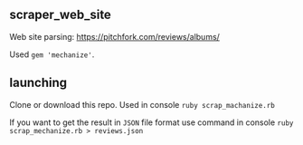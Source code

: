 ## scraper_web_site

Web site parsing: https://pitchfork.com/reviews/albums/

Used `gem 'mechanize'`.

## launching

Clone or download this repo.
Used in console `ruby scrap_machanize.rb`

If you want to get the result in `JSON` file format use command in console `ruby scrap_mechanize.rb > reviews.json`
